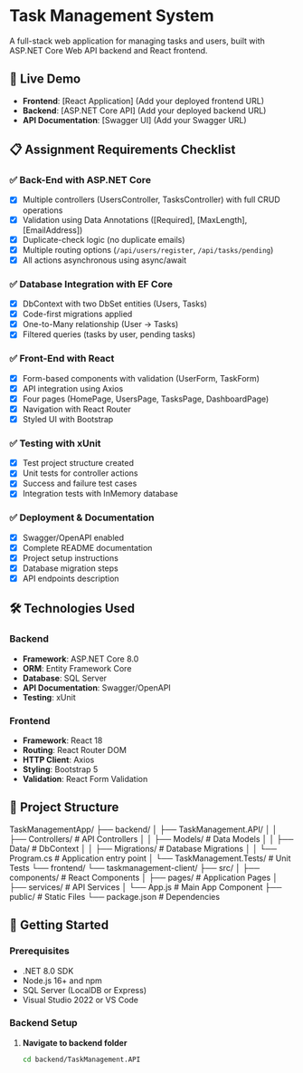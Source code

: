 # Task Management System

A full-stack web application for managing tasks and users, built with ASP.NET Core Web API backend and React frontend.

## 🚀 Live Demo
- **Frontend**: [React Application] (Add your deployed frontend URL)
- **Backend**: [ASP.NET Core API] (Add your deployed backend URL)
- **API Documentation**: [Swagger UI] (Add your Swagger URL)

## 📋 Assignment Requirements Checklist

### ✅ Back-End with ASP.NET Core
- [x] Multiple controllers (UsersController, TasksController) with full CRUD operations
- [x] Validation using Data Annotations ([Required], [MaxLength], [EmailAddress])
- [x] Duplicate-check logic (no duplicate emails)
- [x] Multiple routing options (`/api/users/register`, `/api/tasks/pending`)
- [x] All actions asynchronous using async/await

### ✅ Database Integration with EF Core
- [x] DbContext with two DbSet entities (Users, Tasks)
- [x] Code-first migrations applied
- [x] One-to-Many relationship (User → Tasks)
- [x] Filtered queries (tasks by user, pending tasks)

### ✅ Front-End with React
- [x] Form-based components with validation (UserForm, TaskForm)
- [x] API integration using Axios
- [x] Four pages (HomePage, UsersPage, TasksPage, DashboardPage)
- [x] Navigation with React Router
- [x] Styled UI with Bootstrap

### ✅ Testing with xUnit
- [x] Test project structure created
- [x] Unit tests for controller actions
- [x] Success and failure test cases
- [x] Integration tests with InMemory database

### ✅ Deployment & Documentation
- [x] Swagger/OpenAPI enabled
- [x] Complete README documentation
- [x] Project setup instructions
- [x] Database migration steps
- [x] API endpoints description

## 🛠️ Technologies Used

### Backend
- **Framework**: ASP.NET Core 8.0
- **ORM**: Entity Framework Core
- **Database**: SQL Server
- **API Documentation**: Swagger/OpenAPI
- **Testing**: xUnit

### Frontend
- **Framework**: React 18
- **Routing**: React Router DOM
- **HTTP Client**: Axios
- **Styling**: Bootstrap 5
- **Validation**: React Form Validation

## 📁 Project Structure
TaskManagementApp/
├── backend/
│ ├── TaskManagement.API/
│ │ ├── Controllers/ # API Controllers
│ │ ├── Models/ # Data Models
│ │ ├── Data/ # DbContext
│ │ ├── Migrations/ # Database Migrations
│ │ └── Program.cs # Application entry point
│ └── TaskManagement.Tests/ # Unit Tests
└── frontend/
└── taskmanagement-client/
├── src/
│ ├── components/ # React Components
│ ├── pages/ # Application Pages
│ ├── services/ # API Services
│ └── App.js # Main App Component
├── public/ # Static Files
└── package.json # Dependencies


## 🚀 Getting Started

### Prerequisites
- .NET 8.0 SDK
- Node.js 16+ and npm
- SQL Server (LocalDB or Express)
- Visual Studio 2022 or VS Code

### Backend Setup

1. **Navigate to backend folder**
   ```bash
   cd backend/TaskManagement.API
